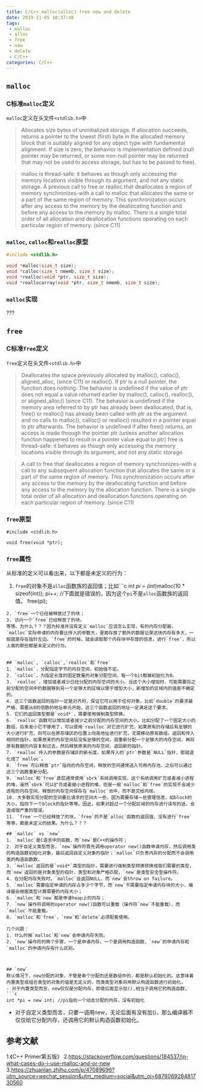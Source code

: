 ```yaml
---
title: C/C++ malloc(alloc) free new and delete
date: 2019-11-05 10:37:48
tags:
 - malloc
 - alloc
 - free
 - new
 - delete
 - C/C++
categories: C/C++
---
```


## `malloc`
### C标准`malloc`定义
`malloc`定义在头文件`<stdlib.h>`中
> Allocates size bytes of uninitialized storage.
> If allocation succeeds, returns a pointer to the lowest (first) byte in the allocated memory block that is suitably aligned for any object type with fundamental alignment.
If size is zero, the behavior is implementation defined (null pointer may be returned, or some non-null pointer may be returned that may not be used to access storage, but has to be passed to free).

> malloc is thread-safe: it behaves as though only accessing the memory locations visible through its argument, and not any static storage.
A previous call to free or realloc that deallocates a region of memory synchronizes-with a call to malloc that allocates the same or a part of the same region of memory. This synchronization occurs after any access to the memory by the deallocating function and before any access to the memory by malloc. There is a single total order of all allocation and deallocation functions operating on each particular region of memory. (since C11)

### `malloc`, `calloc`和`realloc`原型
``` c
#include <stdlib.h>

void *malloc(size_t size);
void *calloc(size_t nmemb, size_t size);
void *realloc(void *ptr, size_t size);
void *reallocarray(void *ptr, size_t nmemb, size_t size);
```

### `malloc`实现
???


## `free`
### C标准`free`定义
`free`定义在头文件`<stdlib.h>`中
> Deallocates the space previously allocated by malloc(), calloc(), aligned_alloc, (since C11) or realloc().
If ptr is a null pointer, the function does nothing.
The behavior is undefined if the value of ptr does not equal a value returned earlier by malloc(), calloc(), realloc(), or aligned_alloc() (since C11).
The behavior is undefined if the memory area referred to by ptr has already been deallocated, that is, free() or realloc() has already been called with ptr as the argument and no calls to malloc(), calloc() or realloc() resulted in a pointer equal to ptr afterwards.
The behavior is undefined if after free() returns, an access is made through the pointer ptr (unless another allocation function happened to result in a pointer value equal to ptr)
free is thread-safe: it behaves as though only accessing the memory locations visible through its argument, and not any static storage.

> A call to free that deallocates a region of memory synchronizes-with a call to any subsequent allocation function that allocates the same or a part of the same region of memory. This synchronization occurs after any access to the memory by the deallocating function and before any access to the memory by the allocation function. There is a single total order of all allocation and deallocation functions operating on each particular region of memory. (since C11)

### `free`原型
```
#include <stdlib.h>

void free(void *ptr);
```

### `free`属性
从标准的定义可以看出来，以下都是未定义的行为：
1. `free`的对象不是`alloc`函数族的返回值；比如```c
int *pi = (int*)malloc(10 * sizeof(int));
pi++;
//下面就是错误的，因为这个`pi`不是`alloc`函数族的返回值。
free(pi);
```
2. `free`一个已经被释放过了的块；
3. 访问一个`free`已经释放了的块。
等等。为什么？？？因为标准并没有定义`malloc`应该怎么实现，有的内存分配器，`malloc`实际申请的内存要比传入的参数大，里面存放了额外的数据记录这块内存有多大，一般就是存在指针左边。`free`的时候，就会读取那个内存块中存放的信息，进行`free`，所以上面的那些都是未定义的行为。


## `malloc`, `calloc`,`realloc`和`free`
1. `malloc`，分配指定字节的内存空间，初始值不定。
2. `calloc`，为指定长度的固定数量的对象分配空间，每一个bit都被初始化为0。
3. `realloc`，增加或者减少已经分配的内存空间的大小。当这个大小增加时，可能需要将之前分配的空间中的数据移到另一个足够大的区域以便于增加大小，新增加的区域内的值是不确定的。
4. 这三个函数返回的指针一定是对齐的，保证它可以用于任何对象。比如`double`的要求最严格，需要从8的倍数的地址单元开始，这三个函数返回的地址一定满足这个要求。
5. 它们的返回类型都是`void*`，需要使用强制类型转换。
6. `realloc`函数可以增加或者减少之前分配的内存空间的大小。比如分配了一个固定大小的数组，后来发小它不够用了，可以使用`realloc`对它进行扩充，如果原有的存储后有足够的大小进行扩充，则可以在原存储区的位置上向高地址进行扩充，无需移动原有数组，返回和传入相同的指针。如果原来的内存空间后没有足够的空间，就重新分配一个足够大的内存空间，再将原有数据的内容复制过去，然后释放原来的内存空间，返回新的指针。
7. `realloc`传入的参数是存储区的新长度。如果传入的`ptr`参数是`NULL`指针，那就退化成了`malloc`。
8. `free`可以释放`ptr`指向的内存空间，释放的空间通常送入可用内存池，之后可以通过这三个函数重新分配。
9. `malloc`和`free`底层通常使用`sbrk`系统调用实现，这个系统调用扩充或者减小进程的堆，虽然`sbrk`可以扩充或者缩小进程的堆，但是一般`malloc`和`free`的实现不会减少进程的内存空间，释放的内存空间保存在`malloc`池中，而不是交给内核。
10. 大多数实现分配的空间要比请求的空间大一些，因为需要存储一些管理信息，如block的大小，指向下一个block的指针等等。因此，如果对超过一个分配区域的内存进行读写的话，会造成很严重的错误。
11. `free`一个已经释放了的块，`free`的不是`alloc`函数的返回值，没有进行`free`等等，都是未定义的结果。为什么？？？

## `malloc` vs `new`
1. `malloc`是C语言中的函数，而`new`是C++的操作符；
2. 对于自定义类型而言，`new`操作符首先调用operator new()函数申请内存，然后调用类的构造函数初始化对象，最后返回自定义对象的指针；`malloc`只负责内存的分配而不会调用类的构造函数数。
3. `malloc`返回的是`void*`类型的指针，需要进行强制类型转换转换成我们需要的类型，而`new`返回的是对象类型的指针，类型和对象严格匹配，`new`是类型安全型操作符。
4. 在分配内存失败时，`malloc`会返回NULL，而`new`会throw on failure。
5. `malloc`需要指定申请的内存占多少个字节，而`new`不需要指定申请内存块的大小，编译器会根据类型计算需要的内存大小；
6. `malloc`和`new`都是申请heap上的内存；
7. `new`操作符调用的operator new()函数可以重载（操作符`new`不能重载），而`malloc`不能重载。
8. `malloc`和`free`，`new`和`delete`必须配套使用。

几个问题：
1. 什么时候`malloc`和`new`会申请内存失败。
2. `new`操作符的两个步骤，一个是申请内存，一个是调用构造函数，`new`的申请内存和`malloc`的申请内存有什么区别。



## `new`
默认情况下，new分配的对象，不管是单个分配的还是数组中的，都是默认初始化的。这意味着内置类型或组合类型的对象的值是无定义的，而类类型对象将用默认构造函数进行初始化。
- 对于内置类型而言，new仅仅是分配内存，即使后面显示加(),相当于调用它的构造函数，```c
int *pi = new int; //pi指向一个动态分配的内存，没有初始化
```
- 对于自定义类型而言，只要一调用new，无论后面有没有加()，那么编译器不仅仅给它分配内存，还调用它的默认构造函数初始化。

## 参考文献
1.《C++ Primer第五版》
2.https://stackoverflow.com/questions/184537/in-what-cases-do-i-use-malloc-and-or-new
3.https://zhuanlan.zhihu.com/p/47089696?utm_source=wechat_session&utm_medium=social&utm_oi=687606928481730560
